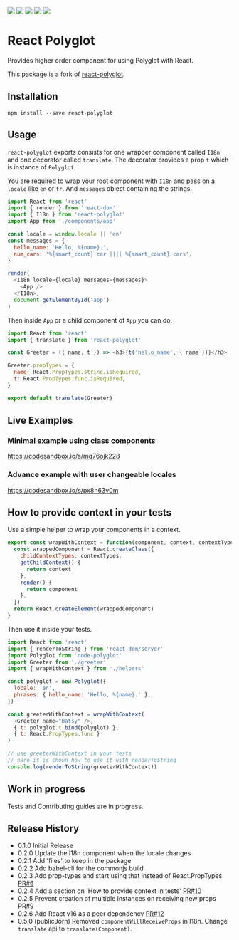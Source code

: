 <a href="https://codeclimate.com/github/nayaabkhan/react-polyglot/maintainability"><img src="https://api.codeclimate.com/v1/badges/fd8c57e662c5f08ba77e/maintainability" /></a>
<a href="https://codeclimate.com/github/nayaabkhan/react-polyglot/test_coverage"><img src="https://api.codeclimate.com/v1/badges/fd8c57e662c5f08ba77e/test_coverage" /></a>
<a href="https://travis-ci.org/nayaabkhan/react-polyglot"><img src="https://travis-ci.org/nayaabkhan/react-polyglot.svg?branch=master" /></a>
<a href="https://bundlephobia.com/result?p=react-polyglot"><img src="https://badgen.net/bundlephobia/min/react-polyglot" /></a>
<a href="https://bundlephobia.com/result?p=react-polyglot"><img src="https://badgen.net/bundlephobia/minzip/react-polyglot" /></a>

# React Polyglot

Provides higher order component for using Polyglot with React.

This package is a fork of [react-polyglot](https://github.com/nayaabkhan/react-polyglot).

## Installation

```
npm install --save react-polyglot
```

## Usage

`react-polyglot` exports consists for one wrapper component called `I18n` and one decorator called
`translate`. The decorator provides a prop `t` which is instance of `Polyglot`.

You are required to wrap your root component with `I18n` and pass on a `locale` like `en` or `fr`.
And `messages` object containing the strings.

```js
import React from 'react'
import { render } from 'react-dom'
import { I18n } from 'react-polyglot'
import App from './components/app'

const locale = window.locale || 'en'
const messages = {
  hello_name: 'Hello, %{name}.',
  num_cars: '%{smart_count} car |||| %{smart_count} cars',
}

render(
  <I18n locale={locale} messages={messages}>
    <App />
  </I18n>,
  document.getElementById('app')
)
```

Then inside `App` or a child component of `App` you can do:

```js
import React from 'react'
import { translate } from 'react-polyglot'

const Greeter = ({ name, t }) => <h3>{t('hello_name', { name })}</h3>

Greeter.propTypes = {
  name: React.PropTypes.string.isRequired,
  t: React.PropTypes.func.isRequired,
}

export default translate(Greeter)
```

## Live Examples

### Minimal example using class components

https://codesandbox.io/s/mq76ojk228

### Advance example with user changeable locales

https://codesandbox.io/s/px8n63v0m

## How to provide context in your tests

Use a simple helper to wrap your components in a context.

```js
export const wrapWithContext = function(component, context, contextTypes) {
  const wrappedComponent = React.createClass({
    childContextTypes: contextTypes,
    getChildContext() {
      return context
    },
    render() {
      return component
    },
  })
  return React.createElement(wrappedComponent)
}
```

Then use it inside your tests.

```js
import React from 'react'
import { renderToString } from 'react-dom/server'
import Polyglot from 'node-polyglot'
import Greeter from './greeter'
import { wrapWithContext } from './helpers'

const polyglot = new Polyglot({
  locale: 'en',
  phrases: { hello_name: 'Hello, %{name}.' },
})

const greeterWithContext = wrapWithContext(
  <Greeter name="Batsy" />,
  { t: polyglot.t.bind(polyglot) },
  { t: React.PropTypes.func }
)

// use greeterWithContext in your tests
// here it is shown how to use it with renderToString
console.log(renderToString(greeterWithContext))
```

## Work in progress

Tests and Contributing guides are in progress.

## Release History

- 0.1.0 Initial Release
- 0.2.0 Update the I18n component when the locale changes
- 0.2.1 Add 'files' to keep in the package
- 0.2.2 Add babel-cli for the commonjs build
- 0.2.3 Add prop-types and start using that instead of React.PropTypes [PR#6](https://github.com/nayaabkhan/react-polyglot/pull/6)
- 0.2.4 Add a section on 'How to provide context in tests' [PR#10](https://github.com/nayaabkhan/react-polyglot/pull/10)
- 0.2.5 Prevent creation of multiple instances on receiving new props [PR#9](https://github.com/nayaabkhan/react-polyglot/pull/9)
- 0.2.6 Add React v16 as a peer dependency [PR#12](https://github.com/nayaabkhan/react-polyglot/pull/12)
- 0.5.0 (publicJorn) Removed `componentWillReceiveProps` in I18n. Change `translate` api to `translate(Component)`.
